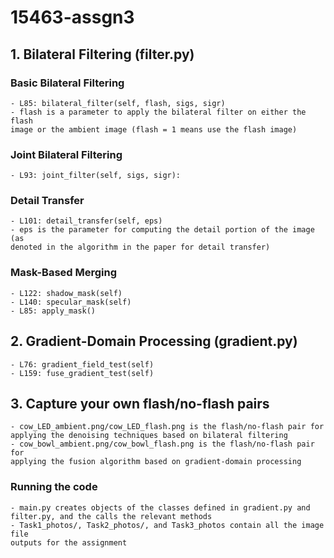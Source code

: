 # 15463-assgn3

## 1. Bilateral Filtering (filter.py)
### Basic Bilateral Filtering

    - L85: bilateral_filter(self, flash, sigs, sigr)
    - flash is a parameter to apply the bilateral filter on either the flash
    image or the ambient image (flash = 1 means use the flash image)

### Joint Bilateral Filtering

    - L93: joint_filter(self, sigs, sigr):

### Detail Transfer

    - L101: detail_transfer(self, eps)
    - eps is the parameter for computing the detail portion of the image (as
    denoted in the algorithm in the paper for detail transfer)

### Mask-Based Merging

    - L122: shadow_mask(self)
    - L140: specular_mask(self)
    - L85: apply_mask()

## 2. Gradient-Domain Processing (gradient.py)

    - L76: gradient_field_test(self)
    - L159: fuse_gradient_test(self)


## 3. Capture your own flash/no-flash pairs

    - cow_LED_ambient.png/cow_LED_flash.png is the flash/no-flash pair for
    applying the denoising techniques based on bilateral filtering
    - cow_bowl_ambient.png/cow_bowl_flash.png is the flash/no-flash pair for
    applying the fusion algorithm based on gradient-domain processing

### Running the code

    - main.py creates objects of the classes defined in gradient.py and
    filter.py, and the calls the relevant methods
    - Task1_photos/, Task2_photos/, and Task3_photos contain all the image file
    outputs for the assignment

